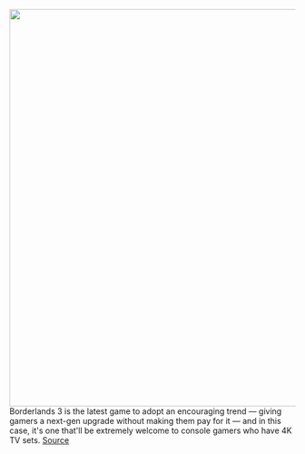 <img src='https://cdn.vox-cdn.com/thumbor/_SROBOXPG5UyouooY6baJTeczx4=/0x0:1920x1080/1200x800/filters:focal(807x387:1113x693)/cdn.vox-cdn.com/uploads/chorus_image/image/67396442/EhvOKmxU8AEvHfa.0.jpg' width='700px' /><br/>
Borderlands 3 is the latest game to adopt an encouraging trend — giving gamers a next-gen upgrade without making them pay for it — and in this case, it's one that'll be extremely welcome to console gamers who have 4K TV sets.
<a href='https://www.theverge.com/2020/9/12/21434185/borderlands-3-ps5-xbox-series-x-next-gen-upgrade-4k-60-splitscreen'> Source <a/>